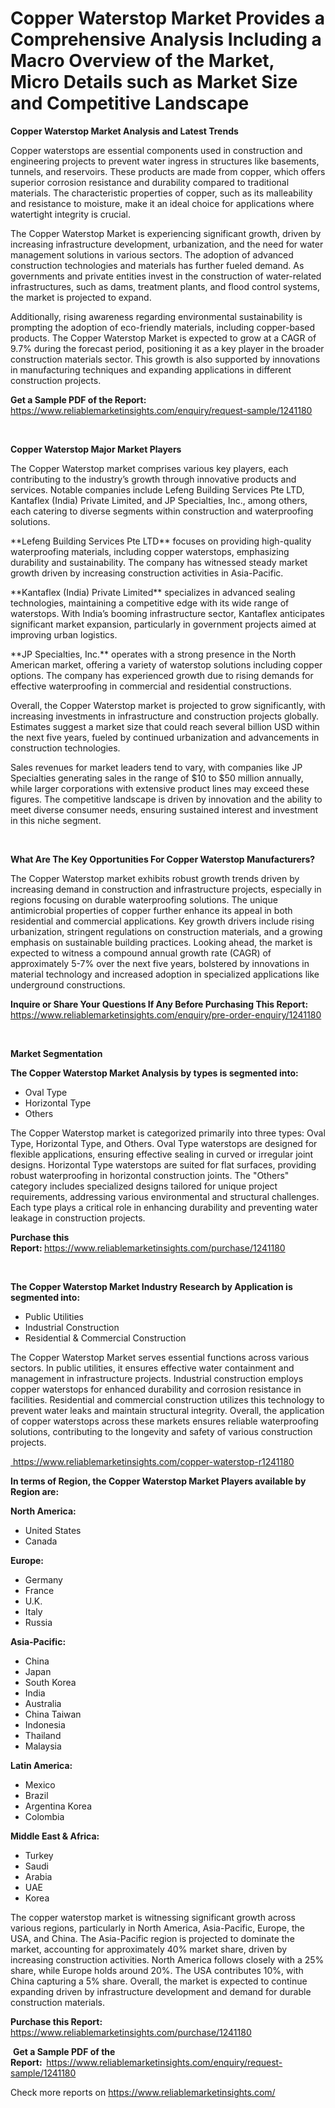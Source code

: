 <p><h1>Copper Waterstop Market Provides a Comprehensive Analysis Including a Macro Overview of the Market, Micro Details such as Market Size and Competitive Landscape</h1></p><p><strong>Copper Waterstop Market Analysis and Latest Trends</strong></p>
<p><p>Copper waterstops are essential components used in construction and engineering projects to prevent water ingress in structures like basements, tunnels, and reservoirs. These products are made from copper, which offers superior corrosion resistance and durability compared to traditional materials. The characteristic properties of copper, such as its malleability and resistance to moisture, make it an ideal choice for applications where watertight integrity is crucial.</p><p>The Copper Waterstop Market is experiencing significant growth, driven by increasing infrastructure development, urbanization, and the need for water management solutions in various sectors. The adoption of advanced construction technologies and materials has further fueled demand. As governments and private entities invest in the construction of water-related infrastructures, such as dams, treatment plants, and flood control systems, the market is projected to expand.</p><p>Additionally, rising awareness regarding environmental sustainability is prompting the adoption of eco-friendly materials, including copper-based products. The Copper Waterstop Market is expected to grow at a CAGR of 9.7% during the forecast period, positioning it as a key player in the broader construction materials sector. This growth is also supported by innovations in manufacturing techniques and expanding applications in different construction projects.</p></p>
<p><strong>Get a Sample PDF of the Report:&nbsp;</strong> <a href="https://www.reliablemarketinsights.com/enquiry/request-sample/1241180?utm_campaign=2004&utm_medium=2&utm_source=Github&utm_content=ia&utm_term=30012025&utm_id=copper-waterstop">https://www.reliablemarketinsights.com/enquiry/request-sample/1241180</a></p>
<p>&nbsp;</p>
<p><strong>Copper Waterstop Major Market Players</strong></p>
<p><p>The Copper Waterstop market comprises various key players, each contributing to the industry’s growth through innovative products and services. Notable companies include Lefeng Building Services Pte LTD, Kantaflex (India) Private Limited, and JP Specialties, Inc., among others, each catering to diverse segments within construction and waterproofing solutions.</p><p>**Lefeng Building Services Pte LTD** focuses on providing high-quality waterproofing materials, including copper waterstops, emphasizing durability and sustainability. The company has witnessed steady market growth driven by increasing construction activities in Asia-Pacific.</p><p>**Kantaflex (India) Private Limited** specializes in advanced sealing technologies, maintaining a competitive edge with its wide range of waterstops. With India’s booming infrastructure sector, Kantaflex anticipates significant market expansion, particularly in government projects aimed at improving urban logistics.</p><p>**JP Specialties, Inc.** operates with a strong presence in the North American market, offering a variety of waterstop solutions including copper options. The company has experienced growth due to rising demands for effective waterproofing in commercial and residential constructions. </p><p>Overall, the Copper Waterstop market is projected to grow significantly, with increasing investments in infrastructure and construction projects globally. Estimates suggest a market size that could reach several billion USD within the next five years, fueled by continued urbanization and advancements in construction technologies.</p><p>Sales revenues for market leaders tend to vary, with companies like JP Specialties generating sales in the range of $10 to $50 million annually, while larger corporations with extensive product lines may exceed these figures. The competitive landscape is driven by innovation and the ability to meet diverse consumer needs, ensuring sustained interest and investment in this niche segment.</p></p>
<p>&nbsp;</p>
<p><strong>What Are The Key Opportunities For Copper Waterstop Manufacturers?</strong></p>
<p><p>The Copper Waterstop market exhibits robust growth trends driven by increasing demand in construction and infrastructure projects, especially in regions focusing on durable waterproofing solutions. The unique antimicrobial properties of copper further enhance its appeal in both residential and commercial applications. Key growth drivers include rising urbanization, stringent regulations on construction materials, and a growing emphasis on sustainable building practices. Looking ahead, the market is expected to witness a compound annual growth rate (CAGR) of approximately 5-7% over the next five years, bolstered by innovations in material technology and increased adoption in specialized applications like underground constructions.</p></p>
<p><strong>Inquire or Share Your Questions If Any Before Purchasing This Report:</strong> <a href="https://www.reliablemarketinsights.com/enquiry/pre-order-enquiry/1241180?utm_campaign=2004&utm_medium=2&utm_source=Github&utm_content=ia&utm_term=30012025&utm_id=copper-waterstop">https://www.reliablemarketinsights.com/enquiry/pre-order-enquiry/1241180</a></p>
<p>&nbsp;</p>
<p><strong>Market Segmentation</strong></p>
<p><strong>The Copper Waterstop Market Analysis by types is segmented into:</strong></p>
<p><ul><li>Oval Type</li><li>Horizontal Type</li><li>Others</li></ul></p>
<p><p>The Copper Waterstop market is categorized primarily into three types: Oval Type, Horizontal Type, and Others. Oval Type waterstops are designed for flexible applications, ensuring effective sealing in curved or irregular joint designs. Horizontal Type waterstops are suited for flat surfaces, providing robust waterproofing in horizontal construction joints. The "Others" category includes specialized designs tailored for unique project requirements, addressing various environmental and structural challenges. Each type plays a critical role in enhancing durability and preventing water leakage in construction projects.</p></p>
<p><strong>Purchase this Report:&nbsp;</strong><a href="https://www.reliablemarketinsights.com/purchase/1241180?utm_campaign=2004&utm_medium=2&utm_source=Github&utm_content=ia&utm_term=30012025&utm_id=copper-waterstop">https://www.reliablemarketinsights.com/purchase/1241180</a></p>
<p>&nbsp;</p>
<p><strong>The Copper Waterstop Market Industry Research by Application is segmented into:</strong></p>
<p><ul><li>Public Utilities</li><li>Industrial Construction</li><li>Residential & Commercial Construction</li></ul></p>
<p><p>The Copper Waterstop Market serves essential functions across various sectors. In public utilities, it ensures effective water containment and management in infrastructure projects. Industrial construction employs copper waterstops for enhanced durability and corrosion resistance in facilities. Residential and commercial construction utilizes this technology to prevent water leaks and maintain structural integrity. Overall, the application of copper waterstops across these markets ensures reliable waterproofing solutions, contributing to the longevity and safety of various construction projects.</p></p>
<p><a href="https://www.reliablemarketinsights.com/copper-waterstop-r1241180?utm_campaign=2004&utm_medium=2&utm_source=Github&utm_content=ia&utm_term=30012025&utm_id=copper-waterstop">&nbsp;https://www.reliablemarketinsights.com/copper-waterstop-r1241180</a></p>
<p><strong>In terms of Region, the Copper Waterstop Market Players available by Region are:</strong></p>
<p>
    <p> <strong> North America: </strong>
        <ul>
            <li>United States</li>
            <li>Canada</li>
        </ul>
        </p> 
    <p> <strong> Europe: </strong>
        <ul>
            <li>Germany</li>
            <li>France</li>
            <li>U.K.</li>
            <li>Italy</li>
            <li>Russia</li>
        </ul>
        </p> 
    <p> <strong> Asia-Pacific: </strong>
        <ul>
            <li>China</li>
            <li>Japan</li>
            <li>South Korea</li>
            <li>India</li>
            <li>Australia</li>
            <li>China Taiwan</li>
            <li>Indonesia</li>
            <li>Thailand</li>
            <li>Malaysia</li>
        </ul>
        </p> 
    <p> <strong> Latin America: </strong>
        <ul>
            <li>Mexico</li>
            <li>Brazil</li>
            <li>Argentina Korea</li>
            <li>Colombia</li>
        </ul>
        </p> 
    <p> <strong> Middle East & Africa: </strong>
        <ul>
            <li>Turkey</li>
            <li>Saudi</li>
            <li>Arabia</li>
            <li>UAE</li>
            <li>Korea</li>
        </ul>
    </p>
    </p>
<p><p>The copper waterstop market is witnessing significant growth across various regions, particularly in North America, Asia-Pacific, Europe, the USA, and China. The Asia-Pacific region is projected to dominate the market, accounting for approximately 40% market share, driven by increasing construction activities. North America follows closely with a 25% share, while Europe holds around 20%. The USA contributes 10%, with China capturing a 5% share. Overall, the market is expected to continue expanding driven by infrastructure development and demand for durable construction materials.</p></p>
<p><strong>Purchase this Report: </strong><a href="https://www.reliablemarketinsights.com/purchase/1241180?utm_campaign=2004&utm_medium=2&utm_source=Github&utm_content=ia&utm_term=30012025&utm_id=copper-waterstop">https://www.reliablemarketinsights.com/purchase/1241180</a></p>
<p>&nbsp;<strong>Get a Sample PDF of the Report:&nbsp;&nbsp;</strong><a href="https://www.reliablemarketinsights.com/enquiry/request-sample/1241180?utm_campaign=2004&utm_medium=2&utm_source=Github&utm_content=ia&utm_term=30012025&utm_id=copper-waterstop">https://www.reliablemarketinsights.com/enquiry/request-sample/1241180</a></p>
<p><strong></strong></p>
<p>Check more reports on <a href="https://www.reliablemarketinsights.com/?utm_campaign=2004&utm_medium=2&utm_source=Github&utm_content=ia&utm_term=30012025&utm_id=copper-waterstop">https://www.reliablemarketinsights.com/</a></p>